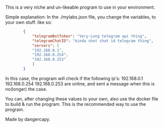 This is a very niche and un-likeable program to use in your environment.

Simple explanation:
    In the ./mylabs.json file, you change the variables, to your own stuff. like so:
```json
        {
            "telegramBotToken": "Very-Long telegram api thing",
            "telegramChatID": "kinda shot chat id telegram thing",
            "servers": [
            "192.168.0.1",
            "192.168.0.254",
            "192.168.0.253"
            ]
        }
```
In this case, the program will check if the following ip's:
192.168.0.1
192.168.0.254
192.168.0.253
are online, and sent a message when this is no(longer) the case.

You can, after changing these values to your own, also use the docker file to build & run the program. This is the recommended way to use the program.

Made by dangercapy.